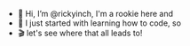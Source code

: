 - 👋 Hi, I’m @rickyinch, I'm a rookie here and 
- 💾 I just started with learning how to code, so
- 🎬 let's see where that all leads to!

<!---
rickyinch/rickyinch is a ✨ special ✨ repository because its `README.md` (this file) appears on your GitHub profile.
You can click the Preview link to take a look at your changes.
--->
